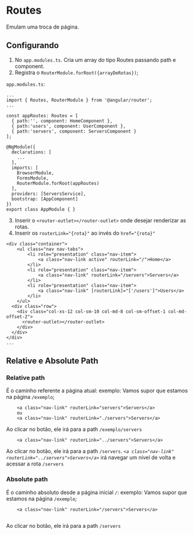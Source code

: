 # Routes
Emulam uma troca de página.

## Configurando
1. No `app.modules.ts`. Cria um array do tipo Routes passando path e component.
2. Registra o `RouterModule.forRoot({arrayDeRotas})`;

`app.modules.ts`:
````
...
import { Routes, RouterModule } from '@angular/router';
...

const appRoutes: Routes = [
  { path:'', component: HomeComponent },
  { path:'users', component: UserComponent },
  { path:'servers', component: ServersComponent }
];

@NgModule({
  declarations: [
    ...
  ],
  imports: [
    BrowserModule,
    FormsModule,
    RouterModule.forRoot(appRoutes)
  ],
  providers: [ServersService],
  bootstrap: [AppComponent]
})
export class AppModule { }

````

3. Inserir o `<router-outlet></router-outlet>` onde desejar renderizar as rotas.
4. Inserir os `routerLink="{rota}"` ao invés do `href="{rota}"`
````
<div class="container">
    <ul class="nav nav-tabs">
        <li role="presentation" class="nav-item">
            <a class="nav-link active" routerLink="/">Home</a>
        </li>
        <li role="presentation" class="nav-item">
            <a class="nav-link" routerLink="/servers">Servers</a>
        </li>
        <li role="presentation" class="nav-item">
            <a class="nav-link" [routerLink]="['/users']">Users</a>
        </li>
    </ul>
  <div class="row">
    <div class="col-xs-12 col-sm-10 col-md-8 col-sm-offset-1 col-md-offset-2">
      <router-outlet></router-outlet>
    </div>
  </div>
</div>
...
````
## Relative e Absolute Path

### Relative path
É o caminho referente a página atual:
exemplo:
Vamos supor que estamos na página `/exemplo`;

````
    <a class="nav-link" routerLink="servers">Servers</a>
    ou
    <a class="nav-link" routerLink="./servers">Servers</a>
````

Ao clicar no botão, ele irá para a path `/exemplo/servers`

````
    <a class="nav-link" routerLink="../servers">Servers</a>
````

Ao clicar no botão, ele irá para a path `/servers`.
*`<a class="nav-link" routerLink="../servers">Servers</a>`* irá navegar um nível de volta e acessar a rota `/servers`

### Absolute path
É o caminho absoluto desde a página inicial `/`:
exemplo:
Vamos supor que estamos na página `/exemplo`;

````
    <a class="nav-link" routerLink="/servers">Servers</a>
   
````

Ao clicar no botão, ele irá para a path `/servers`